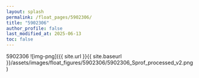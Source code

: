 ```yaml
---
layout: splash
permalink: /float_pages/5902306/
title: "5902306"
author_profile: false
last_modified_at: 2025-06-13
toc: false
---
```

 
5902306
![img-png]({{ site.url }}{{ site.baseurl }}/assets/images/float_figures/5902306/5902306_Sprof_processed_v2.png)